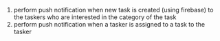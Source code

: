 1. perform push notification when new task is created (using firebase) to the taskers who are interested in the category of the task
2. perform push notification when a tasker is assigned to a task to the tasker
